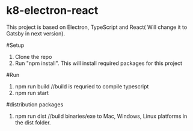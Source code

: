 # k8-electron-react
This project is based on Electron, TypeScript and React( Will change it to Gatsby in next version). 

#Setup
1. Clone the repo 
2. Run "npm install". This will install required packages for this project 

#Run 
1. npm run build //build is requried to compile typescript 
2. npm run start 

#distribution packages
1. npm run dist //build binaries/exe to Mac, Windows, Linux platforms in the dist folder. 



